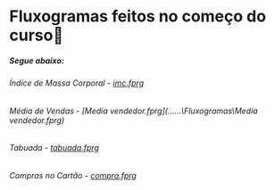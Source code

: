 # Fluxogramas feitos no começo do curso:book:

##### Segue abaixo:

###### Índice de Massa Corporal - [imc.fprg](..\..\..\Fluxogramas\imc.fprg) 

###### Média de Vendas - [Media vendedor.fprg](..\..\..\Fluxogramas\Media vendedor.fprg) 

###### Tabuada - [tabuada.fprg](..\..\..\Fluxogramas\tabuada.fprg) 

###### Compras no Cartão - [compra.fprg](..\..\..\Fluxogramas\compra.fprg) 